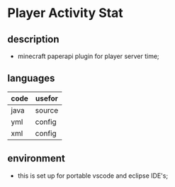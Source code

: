 # Player Activity Stat #
## description ##
* minecraft paperapi plugin for player server time;
## languages ##
code | usefor
---- | ------
java | source
yml  | config
xml  | config
## environment ##
* this is set up for portable vscode and eclipse IDE's;